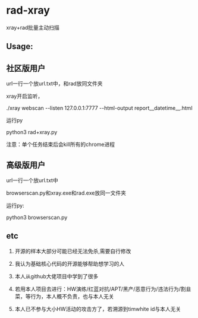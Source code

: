 # rad-xray
xray+rad批量主动扫描

## Usage: 

## 社区版用户

url一行一个放url.txt中，和rad放同文件夹

xray开启监听，

./xray webscan --listen 127.0.0.1:7777 --html-output report__datetime__.html

运行py

python3 rad+xray.py

注意：单个任务结束后会kill所有的chrome进程

## 高级版用户

url一行一个放url.txt中

browserscan.py和xray.exe和rad.exe放同一文件夹

运行py:

python3 browserscan.py


## etc
1. 开源的样本大部分可能已经无法免杀,需要自行修改

2. 我认为基础核心代码的开源能够帮助想学习的人
 
3. 本人从github大佬项目中学到了很多
 
4. 若用本人项目去进行：HW演练/红蓝对抗/APT/黑产/恶意行为/违法行为/割韭菜，等行为，本人概不负责，也与本人无关

5. 本人已不参与大小HW活动的攻击方了，若溯源到timwhite id与本人无关
